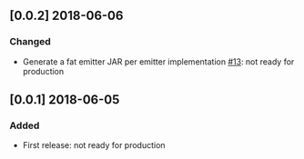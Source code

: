 ## [0.0.2] 2018-06-06
### Changed
*  Generate a fat emitter JAR per emitter implementation [#13](https://github.com/HotelsDotCom/shunting-yard/issues/13): not ready for production

## [0.0.1] 2018-06-05
### Added
* First release: not ready for production
